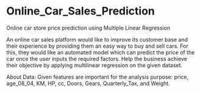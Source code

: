 # Online_Car_Sales_Prediction
Online car store price prediction using Multiple Linear Regression 

An online car sales platform would like to improve its customer base and 
their experience by providing them an easy way to buy and sell cars. For this, 
they would like an automated model which can predict the price of the car once 
the user inputs the required factors. Help the business achieve their objective 
by applying multilinear regression on the given dataset. 

About Data: Given features are important for the analysis purpose: price, age_08_04,
KM, HP, cc, Doors, Gears, Quarterly_Tax, and Weight.  
